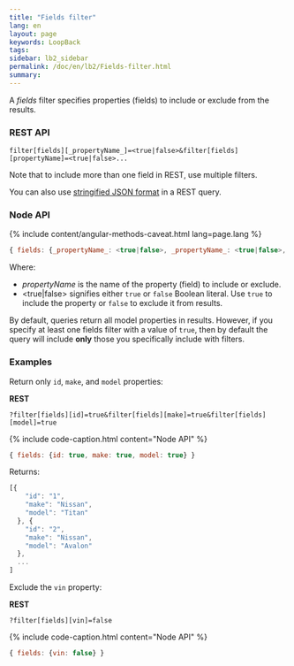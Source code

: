 ```yaml
---
title: "Fields filter"
lang: en
layout: page
keywords: LoopBack
tags:
sidebar: lb2_sidebar
permalink: /doc/en/lb2/Fields-filter.html
summary:
---
```


A _fields_ filter specifies properties (fields) to include or exclude from the results.

### REST API

`filter[fields][_propertyName_]=<true|false>&filter[fields][propertyName]=<true|false>...`

Note that to include more than one field in REST, use multiple filters.

You can also use [stringified JSON format](/doc/{{page.lang}}/lb2/Querying-data.html#using-stringified-json-in-rest-queries) in a REST query.

### Node API

{% include content/angular-methods-caveat.html lang=page.lang %}

```javascript
{ fields: {_propertyName_: <true|false>, _propertyName_: <true|false>, ... } }
```

Where:

* _propertyName_ is the name of the property (field) to include or exclude.
* <true|false> signifies either `true` or `false` Boolean literal. Use `true` to include the property or `false` to exclude it from results.

By default, queries return all model properties in results. However, if you specify at least one fields filter with a value of `true`,
then by default the query will include **only** those you specifically include with filters.

### Examples

Return only `id`, `make`, and `model` properties:

**REST**

`?filter[fields][id]=true&filter[fields][make]=true&filter[fields][model]=true`

{% include code-caption.html content="Node API" %}
```javascript
{ fields: {id: true, make: true, model: true} }
```

Returns:

```javascript
[{
    "id": "1",
    "make": "Nissan",
    "model": "Titan"
  }, {
    "id": "2",
    "make": "Nissan",
    "model": "Avalon"
  },
  ...
]
```

Exclude the `vin` property:

**REST**

`?filter[fields][vin]=false`

{% include code-caption.html content="Node API" %}
```javascript
{ fields: {vin: false} }
```
